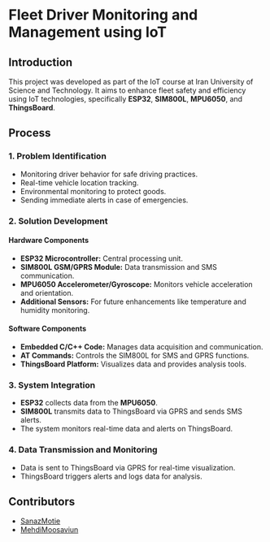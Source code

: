 # Fleet Driver Monitoring and Management using IoT

## Introduction

This project was developed as part of the IoT course at Iran University of Science and Technology. It aims to enhance fleet safety and efficiency using IoT technologies, specifically **ESP32**, **SIM800L**, **MPU6050**, and **ThingsBoard**.

## Process

### 1. Problem Identification
- Monitoring driver behavior for safe driving practices.
- Real-time vehicle location tracking.
- Environmental monitoring to protect goods.
- Sending immediate alerts in case of emergencies.

### 2. Solution Development

#### Hardware Components
- **ESP32 Microcontroller:** Central processing unit.
- **SIM800L GSM/GPRS Module:** Data transmission and SMS communication.
- **MPU6050 Accelerometer/Gyroscope:** Monitors vehicle acceleration and orientation.
- **Additional Sensors:** For future enhancements like temperature and humidity monitoring.

#### Software Components
- **Embedded C/C++ Code:** Manages data acquisition and communication.
- **AT Commands:** Controls the SIM800L for SMS and GPRS functions.
- **ThingsBoard Platform:** Visualizes data and provides analysis tools.

### 3. System Integration
- **ESP32** collects data from the **MPU6050**.
- **SIM800L** transmits data to ThingsBoard via GPRS and sends SMS alerts.
- The system monitors real-time data and alerts on ThingsBoard.

### 4. Data Transmission and Monitoring
- Data is sent to ThingsBoard via GPRS for real-time visualization.
- ThingsBoard triggers alerts and logs data for analysis.

## Contributors
-  [SanazMotie](https://github.com/sanazmotie)
-  [MehdiMoosaviun](https://github.com/tsSMehdiM)


